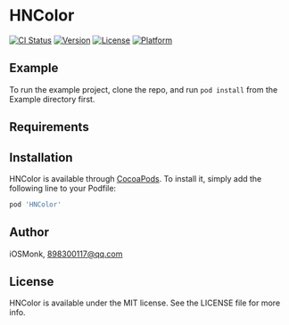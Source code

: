 # HNColor

[![CI Status](https://img.shields.io/travis/iOSMonk/HNColor.svg?style=flat)](https://travis-ci.org/iOSMonk/HNColor)
[![Version](https://img.shields.io/cocoapods/v/HNColor.svg?style=flat)](https://cocoapods.org/pods/HNColor)
[![License](https://img.shields.io/cocoapods/l/HNColor.svg?style=flat)](https://cocoapods.org/pods/HNColor)
[![Platform](https://img.shields.io/cocoapods/p/HNColor.svg?style=flat)](https://cocoapods.org/pods/HNColor)

## Example

To run the example project, clone the repo, and run `pod install` from the Example directory first.

## Requirements

## Installation

HNColor is available through [CocoaPods](https://cocoapods.org). To install
it, simply add the following line to your Podfile:

```ruby
pod 'HNColor'
```

## Author

iOSMonk, 898300117@qq.com

## License

HNColor is available under the MIT license. See the LICENSE file for more info.
